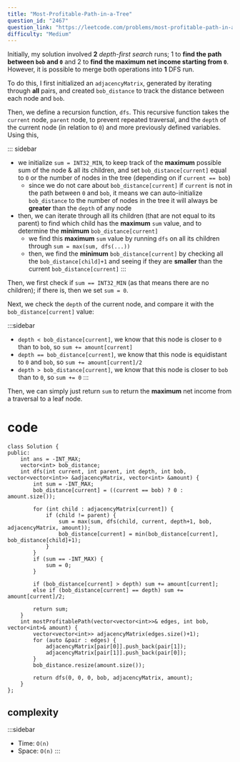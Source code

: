 ```yaml
---
title: "Most-Profitable-Path-in-a-Tree"
question_id: "2467"
question_link: "https://leetcode.com/problems/most-profitable-path-in-a-tree/"
difficulty: "Medium"
---
```


Initially, my solution involved **2** *depth-first search* runs; 1 to **find the path between `bob` and `0`** and 2 to **find the maximum net income starting from `0`**.
However, it is possible to merge both operations into **1** DFS run.

To do this, I first initialized an `adjacencyMatrix`, generated by iterating through **all** pairs, and created `bob_distance` to track the distance between each node and `bob`.

Then, we define a recursion function, `dfs`. 
This recursive function takes the `current` node, `parent` node, to prevent repeated traversal, and the `depth` of the current node (in relation to `0`) and more previously defined variables.
Using this,

::: sidebar
- we initialize `sum = INT32_MIN`, to keep track of the **maximum** possible sum of the node & all its children, and set `bob_distance[current]` equal to `0` or the number of nodes in the tree (depending on if `current == bob`)
    - since we do not care about `bob_distance[current]` if `current` is not in the path between `0` and `bob`, it means we can auto-initialize `bob_distance` to the number of nodes in the tree it will always be **greater** than the `depth` of any node
- then, we can iterate through all its children (that are not equal to its parent) to find which child has the **maximum** `sum` value, and to determine the **minimum** `bob_distance[current]`
    - we find this **maximum** `sum` value by running `dfs` on all its children through `sum = max(sum, dfs(...))`
    - then, we find the **minimum** `bob_distance[current]` by checking all the `bob_distance[child]+1` and seeing if they are **smaller** than the current `bob_distance[current]`
:::

Then, we first check if `sum == INT32_MIN` (as that means there are no children); if there is, then we set `sum = 0`.

Next, we check the `depth` of the current node, and compare it with the `bob_distance[current]` value:

:::sidebar
- `depth < bob_distance[current]`, we know that this node is closer to `0` than to `bob`, so `sum += amount[current]`
- `depth == bob_distance[current]`, we know that this node is equidistant to `0` and `bob`, so `sum += amount[current]/2`
- `depth > bob_distance[current]`, we know that this node is closer to `bob` than to `0`, so `sum += 0`
:::

Then, we can simply just return `sum` to return the **maximum** net income from a traversal to a leaf node.

# cod<span>e</span>

```{.cpp}
class Solution {
public:
    int ans = -INT_MAX;
    vector<int> bob_distance;
    int dfs(int current, int parent, int depth, int bob, vector<vector<int>> &adjacencyMatrix, vector<int> &amount) {
        int sum = -INT_MAX;
        bob_distance[current] = ((current == bob) ? 0 : amount.size());

        for (int child : adjacencyMatrix[current]) {
            if (child != parent) {
                sum = max(sum, dfs(child, current, depth+1, bob, adjacencyMatrix, amount));
                bob_distance[current] = min(bob_distance[current], bob_distance[child]+1);
            }
        }
        if (sum == -INT_MAX) {
            sum = 0;
        }

        if (bob_distance[current] > depth) sum += amount[current];
        else if (bob_distance[current] == depth) sum += amount[current]/2;

        return sum;
    }
    int mostProfitablePath(vector<vector<int>>& edges, int bob, vector<int>& amount) {
        vector<vector<int>> adjacencyMatrix(edges.size()+1);    
        for (auto &pair : edges) {
            adjacencyMatrix[pair[0]].push_back(pair[1]);
            adjacencyMatrix[pair[1]].push_back(pair[0]);
        }
        bob_distance.resize(amount.size());
        
        return dfs(0, 0, 0, bob, adjacencyMatrix, amount);
    }
};
```

## complexit<span>y</span>

:::sidebar
- Time: `O(n)`
- Space: `O(n)`
:::
